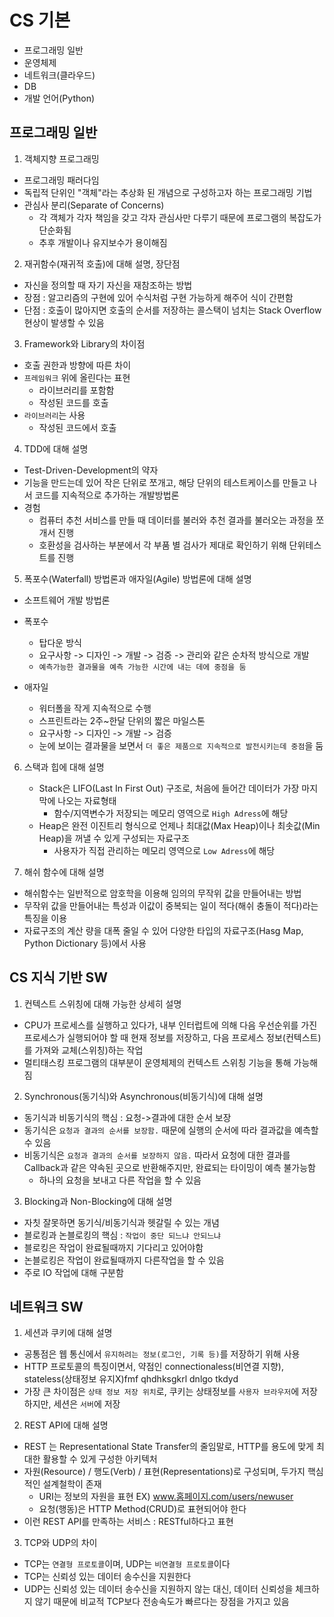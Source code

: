 # CS 기본
- 프로그래밍 일반
- 운영체제
- 네트워크(클라우드)
- DB
- 개발 언어(Python)

## 프로그래밍 일반
1. 객체지향 프로그래밍
  - 프로그래밍 패러다임
  - 독립적 단위인 "객체"라는 추상화 된 개념으로 구성하고자 하는 프로그래밍 기법
  - 관심사 분리(Separate of Concerns)
    - 각 객체가 각자 책임을 갖고 각자 관심사만 다루기 때문에 프로그램의 복잡도가 단순화됨
    - 추후 개발이나 유지보수가 용이해짐
      
2. 재귀함수(재귀적 호출)에 대해 설명, 장단점
  - 자신을 정의할 때 자기 자신을 재참조하는 방법
  - 장점 : 알고리즘의 구현에 있어 수식처럼 구현 가능하게 해주어 식이 간편함
  - 단점 : 호출이 많아지면 호출의 순서를 저장하는 콜스택이 넘치는 Stack Overflow 현상이 발생할 수 있음

3. Framework와 Library의 차이점
  - 호출 권한과 방향에 따른 차이
  - `프레임워크` 위에 올린다는 표현
    - 라이브러리를 포함함
    - 작성된 코드를 호출
  - `라이브러리`는 사용
    - 작성된 코드에서 호출
   
4. TDD에 대해 설명
  - Test-Driven-Development의 약자
  - 기능을 만드는데 있어 작은 단위로 쪼개고, 해당 단위의 테스트케이스를 만들고 나서 코드를 지속적으로 추가하는 개발방법론
  - 경험
    - 컴퓨터 추천 서비스를 만들 때 데이터를 불러와 추천 결과를 불러오는 과정을 쪼개서 진행
    - 호환성을 검사하는 부분에서 각 부품 별 검사가 제대로 확인하기 위해 단위테스트를 진행

5. 폭포수(Waterfall) 방법론과 애자일(Agile) 방법론에 대해 설명
  - 소프트웨어 개발 방법론

  - 폭포수
    - 탑다운 방식
    - 요구사항 -> 디자인 -> 개발 -> 검증 -> 관리와 같은 순차적 방식으로 개발
    - `예측가능한 결과물을 예측 가능한 시간에 내는 데에 중점을 둠`
  - 애자일
    - 워터폴을 작게 지속적으로 수행
    - 스프린트라는 2주~한달 단위의 짧은 마일스톤
    - 요구사항 -> 디자인 -> 개발 -> 검증
    - 눈에 보이는 결과물을 보면서 `더 좋은 제품으로 지속적으로 발전시키는데 중점`을 둠

6. 스택과 힙에 대해 설명
   - Stack은 LIFO(Last In First Out) 구조로, 처음에 들어간 데이터가 가장 마지막에 나오는 자료형태
     - 함수/지역변수가 저장되는 메모리 영역으로 `High Adress`에 해당
   - Heap은 완전 이진트리 형식으로 언제나 최대값(Max Heap)이나 최솟값(Min Heap)을 꺼낼 수 있게 구성되는 자료구조
     - 사용자가 직접 관리하는 메모리 영역으로 `Low Adress`에 해당
    
7. 해쉬 함수에 대해 설명
  - 해쉬함수는 일반적으로 암호학을 이용해 임의의 무작위 값을 만들어내는 방법
  - 무작위 값을 만들어내는 특성과 이값이 중복되는 일이 적다(해쉬 충돌이 적다)라는 특징을 이용
  - 자료구조의 계산 량을 대폭 줄일 수 있어 다양한 타입의 자료구조(Hasg Map, Python Dictionary 등)에서 사용

## CS 지식 기반 SW
1. 컨텍스트 스위칭에 대해 가능한 상세히 설명
  - CPU가 프로세스를 실행하고 있다가, 내부 인터럽트에 의해 다음 우선순위를 가진 프로세스가 실행되어야 할 때 현재 정보를 저장하고, 다음 프로세스 정보(컨텍스트)를 가져와 교체(스위칭)하는 작업
  - 멀티태스킹 프로그램의 대부분이 운영체제의 컨텍스트 스위칭 기능을 통해 가능해짐

2. Synchronous(동기식)와 Asynchronous(비동기식)에 대해 설명
  - 동기식과 비동기식의 핵심 : 요청->결과에 대한 순서 보장
  - 동기식은 `요청과 결과의 순서를 보장함.` 때문에 실행의 순서에 따라 결과값을 예측할 수 있음
  - 비동기식은 `요청과 결과의 순서를 보장하지 않음.` 따라서 요청에 대한 결과를 Callback과 같은 약속된 곳으로 반환해주지만, 완료되는 타이밍이 예측 불가능함
    - 하나의 요청을 보내고 다른 작업을 할 수 있음

3. Blocking과 Non-Blocking에 대해 설명
  - 자칫 잘못하면 동기식/비동기식과 헷갈릴 수 있는 개념
  - 블로킹과 논블로킹의 핵심 : `작업이 중단 되느냐 안되느냐`
  - 블로킹은 작업이 완료될때까지 기다리고 있어야함
  - 논블로킹은 작업이 완료될때까지 다른작업을 할 수 있음
  - 주로 IO 작업에 대해 구분함

## 네트워크 SW
1. 세션과 쿠키에 대해 설명
  - 공통점은 웹 통신에서 `유지하려는 정보(로그인, 기록 등)`를 저장하기 위해 사용
  - HTTP 프로토콜의 특징이면서, 약점인 connectionaless(비연결 지향), stateless(상태정보 유지X)fmf qhdhksgkrl dnlgo tkdyd
  - 가장 큰 차이점은 `상태 정보 저장 위치`로, 쿠키는 상태정보를 `사용자 브라우저`에 저장하지만, 세션은 `서버`에 저장

2. REST API에 대해 설명
  - REST 는 Representational State Transfer의 줄임말로, HTTP를 용도에 맞게 최대한 활용할 수 있게 구성한 아키텍처
  - 자원(Resource) / 행도(Verb) / 표현(Representations)로 구성되며, 두가지 핵심적인 설계철학이 존재
    - URI는 정보의 자원을 표현 EX) www.홈페이지.com/users/newuser
    - 요청(행동)은 HTTP Method(CRUD)로 표현되어야 한다
  - 이런 REST API를 만족하는 서비스 : RESTful하다고 표현

3. TCP와 UDP의 차이
  - TCP는 `연결형 프로토콜`이며, UDP는 `비연결형 프로토콜`이다
  - TCP는 신뢰성 있는 데이터 송수신을 지원한다
  - UDP는 신뢰성 있는 데이터 송수신을 지원하지 않는 대신, 데이터 신뢰성을 체크하지 않기 때문에
    비교적 TCP보다 전송속도가 빠르다는 장점을 가지고 있음
